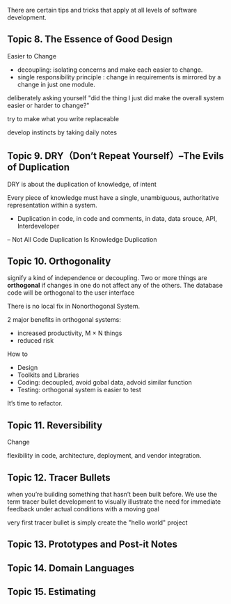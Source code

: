 There are certain tips and tricks that apply at all levels of software development.

## Topic 8. The Essence of Good Design 
Easier to Change
- decoupling: isolating concerns and make each easier to change.
- single responsibility principle : change in requirements is mirrored by a change in just one module.

deliberately asking yourself "did the thing I just did make the overall system easier
or harder to change?"

try to make what you write replaceable

develop instincts by taking daily notes

## Topic 9. DRY（Don’t Repeat Yourself）–The Evils of Duplication 

DRY is about the duplication of knowledge, of intent

Every piece of knowledge must have a single, unambiguous, authoritative representation within a system.

- Duplication in code, in code and comments, in data, data srouce, API, Interdeveloper

– Not All Code Duplication Is Knowledge Duplication

## Topic 10. Orthogonality 
signify a kind of independence or decoupling.
Two or more things are **orthogonal** if changes in one do not affect
any of the others. 
The database code will be orthogonal to the user interface

There is no local fix in Nonorthogonal System.

2 major benefits in orthogonal systems: 
- increased productivity, M × N things
- reduced risk

How to
- Design
- Toolkits and Libraries
- Coding: decoupled, avoid gobal data, advoid similar function
- Testing:  orthogonal system is easier to test


It’s time to refactor.


## Topic 11. Reversibility 
Change

flexibility in code, architecture, deployment, and vendor integration.

## Topic 12. Tracer Bullets 
when you’re building something that hasn’t been built before. We use the term tracer bullet development to visually illustrate the need for immediate feedback under actual conditions with a moving goal

very first tracer bullet is simply create the "hello world" project



## Topic 13. Prototypes and Post-it Notes 

## Topic 14. Domain Languages 

## Topic 15. Estimating 